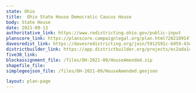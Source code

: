 ```yaml
---
state: Ohio
title:  Ohio State House Democratic Caucus House
body: State House
date: 2021-09-13
authoritative_link: https://www.redistricting.ohio.gov/public-input
planscore_link: https://planscore.campaignlegal.org/plan.html?20210914T120707.696251865Z
davesredist_link: https://davesredistricting.org/join/5912591c-b959-43e1-9c49-7045aa6a284e
districtbuilder_link: https://app.districtbuilder.org/projects/ec2ada1c-0b19-404a-978e-f987df183a8e
five38_link:
blockassignment_file: /files/OH-2021-09/HouseAmended.zip
shapefile_file:
simplegeojson_file: /files/OH-2021-09/HouseAmended.geojson

layout: plan-page
---
```

